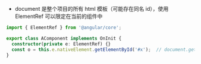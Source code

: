 * document 是整个项目的所有 html 模板（可能存在同名 id），使用 ElementRef 可以限定在当前的组件中

```ts
import { ElementRef } from '@angular/core';

export class AComponent implements OnInit {
  constructor(private e: ElementRef) {}
  const o = this.e.nativeElement.getElementById('#x');  // document.getElementById('#x');
}
```
